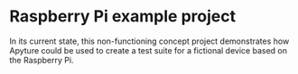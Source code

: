 # Raspberry Pi example project

In its current state, this non-functioning concept project demonstrates how Apyture could be used to create a test suite for a fictional device based on the Raspberry Pi.